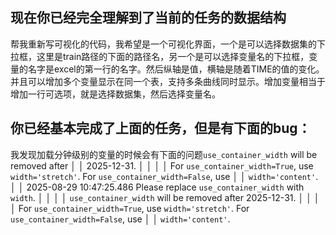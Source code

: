 ## 现在你已经完全理解到了当前的任务的数据结构
帮我重新写可视化的代码，我希望是一个可视化界面，一个是可以选择数据集的下拉框，这里是train路径的下面的路径名，另一个是可以选择变量名的下拉框，变量的名字是excel的第一行的名字。然后纵轴是值，横轴是随着TIME的值的变化。并且可以增加多个变量显示在同一个表，支持多条曲线同时显示。增加变量相当于增加一行可选项，就是选择数据集，然后选择变量名。

## 你已经基本完成了上面的任务，但是有下面的bug：
我发现加载分钟级别的变量的时候会有下面的问题`use_container_width` will be removed after             │
│   2025-12-31.                                                                                         │
│                                                                                                       │
│   For `use_container_width=True`, use `width='stretch'`. For `use_container_width=False`, use         │
│   `width='content'`.                                                                                  │
│   2025-08-29 10:47:25.486 Please replace `use_container_width` with `width`.                          │
│                                                                                                       │
│   `use_container_width` will be removed after 2025-12-31.                                             │
│                                                                                                       │
│   For `use_container_width=True`, use `width='stretch'`. For `use_container_width=False`, use         │
│   `width='content'`. 

